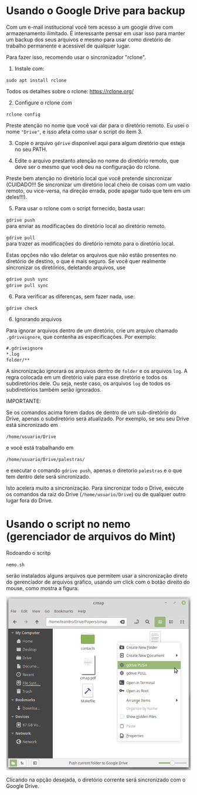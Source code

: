 # Usando o Google Drive para backup

Com um e-mail institucional você tem acesso a um google drive com
armazenamento ilimitado. É interessante pensar em usar isso para manter
um backup dos seus arquivos e mesmo para usar como diretório de trabalho
permanente e acessível de qualquer lugar. 

Para fazer isso, recomendo usar o sincronizador "rclone". 

1. Instale com:

`sudo apt install rclone`

Todos os detalhes sobre o rclone: https://rclone.org/

2. Configure o rclone com

`rclone config`

Preste atenção no nome que você vai dar para o diretório remoto. Eu usei
o nome `"Drive"`, e isso afeta como usar o script do item 3.

3. Copie o arquivo `gdrive` disponível aqui para algum diretório que
esteja no seu PATH. 

4. Edite o arquivo prestanto atenção no nome do
diretório remoto, que deve ser o mesmo que você deu na configuração do
rclone. 

Preste bem atenção no diretório local que você pretende
sincronizar (CUIDADO!!! Se sincronizar um diretório local cheio de coisas
com um vazio remoto, ou vice-versa, na direção errada, pode apagar tudo
que tem em um deles!!!). 

5. Para usar o rclone com o script fornecido, basta usar:

`gdrive push`  
para enviar as modificações do diretório local ao diretório remoto.

`gdrive pull`  
para trazer as modificações do diretório remoto para o diretório local.

Estas opções não vão deletar os arquivos que não estão presentes no diretório
de destino, o que é mais seguro. Se você quer realmente sincronizar os diretórios,
deletando arquivos, use

`gdrive push sync`  
`gdrive pull sync`  

6. Para verificar as diferenças, sem fazer nada, use:

`gdrive check`

6. Ignorando arquivos

Para ignorar arquivos dentro de um diretório, crie um arquivo chamado `.gdriveignore`,
que contenha as especificações. Por exemplo:
```
#.gdriveignore
*.log
folder/**
```
A sincronização ignorará os arquivos dentro de `folder` e os arquivos `log`. A regra colocada
em um diretório vale para esse diretório e todos os subdiretórios dele. Ou seja, neste caso,
os arquivos `log` de todos os subdiretórios também serão ignorados.


IMPORTANTE: 

Se os comandos acima forem dados de dentro de um sub-diretório do Drive,
apenas o subdiretório será atualizado. Por exemplo, se seu seu Drive está sincronizado
em

`/home/usuario/Drive`

e você está trabalhando em

`/home/usuario/Drive/palestras/`

e executar o comando `gdrive push`, apenas o diretorio `palestras` e o que tem dentro
dele será sincronizado.

Isto acelera muito a sincronização. Para sincronizar todo o Drive, execute os comandos
da raiz do Drive (`/home/usuario/Drive`) ou de qualquer outro lugar fora do Drive.

# Usando o script no nemo (gerenciador de arquivos do Mint)

Rodoando o scritp

`nemo.sh`

serão instalados alguns arquivos que permitem usar a sincronização direto do gerenciador de arquivos
gráfico, usando um click com o botão direito do mouse, como mostra a figura:

![alt text](https://raw.githubusercontent.com/leandromartinez98/tips/master/GoogleDrive/nemo/nemo.png)


Clicando na opção desejada, o diretório corrente será sincronizado com o Google Drive.









